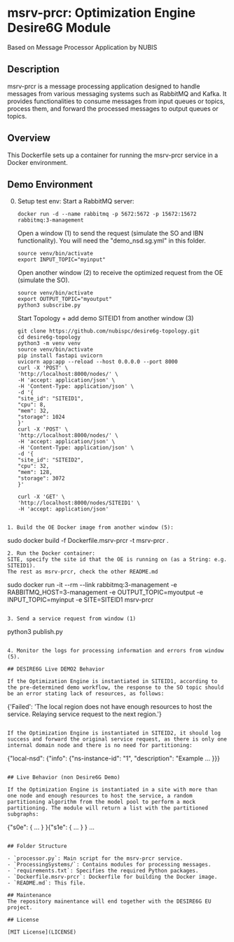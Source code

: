 # msrv-prcr: Optimization Engine Desire6G Module

Based on Message Processor Application by NUBIS

## Description

msrv-prcr is a message processing application designed to handle messages from various messaging systems such as RabbitMQ and Kafka. It provides functionalities to consume messages from input queues or topics, process them, and forward the processed messages to output queues or topics.

## Overview

This Dockerfile sets up a container for running the msrv-prcr service in a Docker environment.

## Demo Environment

0. Setup test env:
   Start a RabbitMQ server:

   ```
   docker run -d --name rabbitmq -p 5672:5672 -p 15672:15672 rabbitmq:3-management
   ```

   Open a window (1) to send the request (simulate the SO and IBN functionality).
   You will need the "demo_nsd.sg.yml" in this folder.

   ```
   source venv/bin/activate
   export INPUT_TOPIC="myinput"
   ```

   Open another window (2) to receive the optimized request from the OE (simulate the SO).

   ```
   source venv/bin/activate
   export OUTPUT_TOPIC="myoutput"
   python3 subscribe.py
   ```

   Start Topology + add demo SITEID1 from another window (3)

   ```
   git clone https://github.com/nubispc/desire6g-topology.git
   cd desire6g-topology
   python3 -m venv venv
   source venv/bin/activate
   pip install fastapi uvicorn
   uvicorn app:app --reload --host 0.0.0.0 --port 8000
   curl -X 'POST' \
   'http://localhost:8000/nodes/' \
   -H 'accept: application/json' \
   -H 'Content-Type: application/json' \
   -d '{
   "site_id": "SITEID1",
   "cpu": 8,
   "mem": 32,
   "storage": 1024
   }'
   curl -X 'POST' \
   'http://localhost:8000/nodes/' \
   -H 'accept: application/json' \
   -H 'Content-Type: application/json' \
   -d '{
   "site_id": "SITEID2",
   "cpu": 32,
   "mem": 128,
   "storage": 3072
   }'
   ```

   ```
   curl -X 'GET' \
   'http://localhost:8000/nodes/SITEID1' \
   -H 'accept: application/json'
  ```

1. Build the OE Docker image from another window (5):

   ```
   sudo docker build -f Dockerfile.msrv-prcr -t msrv-prcr .
   ```
2. Run the Docker container:
   SITE, specify the site id that the OE is running on (as a String: e.g. SITEID1).
   The rest as msrv-prcr, check the other README.md

   ```
   sudo docker run -it --rm --link rabbitmq:3-management -e RABBITMQ_HOST=3-management -e OUTPUT_TOPIC=myoutput -e INPUT_TOPIC=myinput -e SITE=SITEID1 msrv-prcr
   ```

3. Send a service request from window (1)
   ```
   python3 publish.py
   ```

4. Monitor the logs for processing information and errors from window (5).

## DESIRE6G Live DEMO2 Behavior

If the Optimization Engine is instantiated in SITEID1, according to the pre-determined demo workflow, the response to the SO topic should be an error stating lack of resources, as follows:

```
{'Failed': 'The local region does not have enough resources to host the service. Relaying service request to the next region.'}
```

If the Optimization Engine is instantiated in SITEID2, it should log success and forward the original service request, as there is only one internal domain node and there is no need for partitioning:

```
{"local-nsd": {"info": {"ns-instance-id": "1", "description": "Example ... }}}
```

## Live Behavior (non Desire6G Demo)

If the Optimization Engine is instantiated in a site with more than one node and enough resources to host the service, a random partitioning algorithm from the model pool to perform a mock partitioning. The module will return a list with the partitioned subgraphs:

```
{"s0e": { ... } }{"s1e": { ... } } ...
```

## Folder Structure

- `processor.py`: Main script for the msrv-prcr service.
- `ProcessingSystems/`: Contains modules for processing messages.
- `requirements.txt`: Specifies the required Python packages.
- `Dockerfile.msrv-prcr`: Dockerfile for building the Docker image.
- `README.md`: This file.

## Maintenance
The repository mainentance will end together with the DESIRE6G EU project.

## License

[MIT License](LICENSE)
